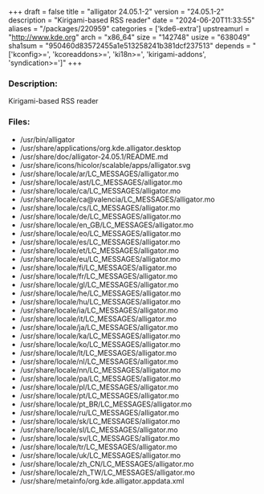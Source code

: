 +++
draft = false
title = "alligator 24.05.1-2"
version = "24.05.1-2"
description = "Kirigami-based RSS reader"
date = "2024-06-20T11:33:55"
aliases = "/packages/220959"
categories = ['kde6-extra']
upstreamurl = "http://www.kde.org"
arch = "x86_64"
size = "142748"
usize = "638049"
sha1sum = "950460d83572455a1e513258241b381dcf237513"
depends = "['kconfig>=', 'kcoreaddons>=', 'ki18n>=', 'kirigami-addons', 'syndication>=']"
+++
### Description: 
Kirigami-based RSS reader

### Files: 
* /usr/bin/alligator
* /usr/share/applications/org.kde.alligator.desktop
* /usr/share/doc/alligator-24.05.1/README.md
* /usr/share/icons/hicolor/scalable/apps/alligator.svg
* /usr/share/locale/ar/LC_MESSAGES/alligator.mo
* /usr/share/locale/ast/LC_MESSAGES/alligator.mo
* /usr/share/locale/ca/LC_MESSAGES/alligator.mo
* /usr/share/locale/ca@valencia/LC_MESSAGES/alligator.mo
* /usr/share/locale/cs/LC_MESSAGES/alligator.mo
* /usr/share/locale/de/LC_MESSAGES/alligator.mo
* /usr/share/locale/en_GB/LC_MESSAGES/alligator.mo
* /usr/share/locale/eo/LC_MESSAGES/alligator.mo
* /usr/share/locale/es/LC_MESSAGES/alligator.mo
* /usr/share/locale/et/LC_MESSAGES/alligator.mo
* /usr/share/locale/eu/LC_MESSAGES/alligator.mo
* /usr/share/locale/fi/LC_MESSAGES/alligator.mo
* /usr/share/locale/fr/LC_MESSAGES/alligator.mo
* /usr/share/locale/gl/LC_MESSAGES/alligator.mo
* /usr/share/locale/he/LC_MESSAGES/alligator.mo
* /usr/share/locale/hu/LC_MESSAGES/alligator.mo
* /usr/share/locale/ia/LC_MESSAGES/alligator.mo
* /usr/share/locale/it/LC_MESSAGES/alligator.mo
* /usr/share/locale/ja/LC_MESSAGES/alligator.mo
* /usr/share/locale/ka/LC_MESSAGES/alligator.mo
* /usr/share/locale/ko/LC_MESSAGES/alligator.mo
* /usr/share/locale/lt/LC_MESSAGES/alligator.mo
* /usr/share/locale/nl/LC_MESSAGES/alligator.mo
* /usr/share/locale/nn/LC_MESSAGES/alligator.mo
* /usr/share/locale/pa/LC_MESSAGES/alligator.mo
* /usr/share/locale/pl/LC_MESSAGES/alligator.mo
* /usr/share/locale/pt/LC_MESSAGES/alligator.mo
* /usr/share/locale/pt_BR/LC_MESSAGES/alligator.mo
* /usr/share/locale/ru/LC_MESSAGES/alligator.mo
* /usr/share/locale/sk/LC_MESSAGES/alligator.mo
* /usr/share/locale/sl/LC_MESSAGES/alligator.mo
* /usr/share/locale/sv/LC_MESSAGES/alligator.mo
* /usr/share/locale/tr/LC_MESSAGES/alligator.mo
* /usr/share/locale/uk/LC_MESSAGES/alligator.mo
* /usr/share/locale/zh_CN/LC_MESSAGES/alligator.mo
* /usr/share/locale/zh_TW/LC_MESSAGES/alligator.mo
* /usr/share/metainfo/org.kde.alligator.appdata.xml
